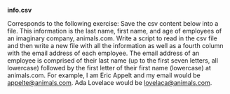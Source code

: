 **info.csv**

Corresponds to the following exercise:
Save the csv content below into a file. This information is the last name, first name, and age of employees of an imaginary company, animals.com. Write a script to read in the csv file and then write a new file with all the information as well as a fourth column with the email address of each employee. The email address of an employee is comprised of their last name (up to the first seven letters, all lowercase) followed by the first letter of their first name (lowercase) at animals.com. For example, I am Eric Appelt and my email would be appelte@animals.com. Ada Lovelace would be lovelaca@animals.com.